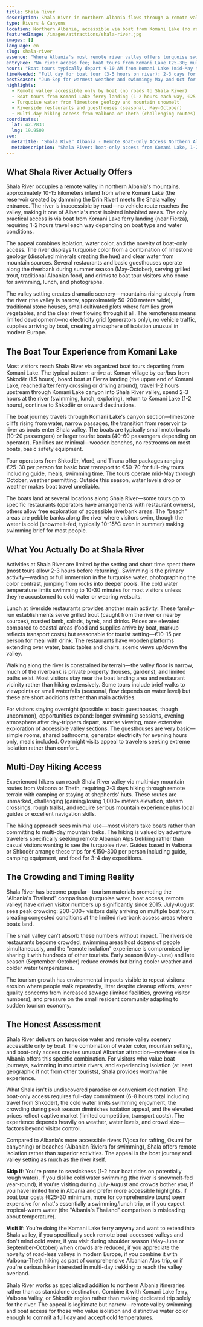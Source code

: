 ```yaml
---
title: Shala River
description: Shala River in northern Albania flows through a remote valley accessible only by boat tour from Komani Lake (1-2 hours, €25-30 per person) or multi-day hiking from Valbona, offering turquoise water swimming, riverside restaurants, and isolated mountain setting with no road access—functioning as popular boat tour destination from May-October.
type: Rivers & Canyons
location: Northern Albania, accessible via boat from Komani Lake (no road access)
featuredImage: /images/attractions/shala-river.jpg
images: []
language: en
slug: shala-river
essence: "Where Albania's most remote river valley offers turquoise swimming holes accessible only by boat, trading convenience for isolation"
entryFee: "No river access fee; boat tours from Komani Lake €25-30; multi-day tours €50-70"
hours: "Boat tours typically depart 9-10 AM from Komani Lake (mid-May through October)"
timeNeeded: "Full day for boat tour (3-5 hours on river); 2-3 days for multi-day hiking tours"
bestSeason: "Jun-Sep for warmest weather and swimming; May and Oct for fewer crowds but cooler water"
highlights:
  - Remote valley accessible only by boat (no roads to Shala River)
  - Boat tours from Komani Lake ferry landing (1-2 hours each way, €25-30)
  - Turquoise water from limestone geology and mountain snowmelt
  - Riverside restaurants and guesthouses (seasonal, May-October)
  - Multi-day hiking access from Valbona or Theth (challenging routes)
coordinates:
  lat: 42.2833
  lng: 19.9500
seo:
  metaTitle: "Shala River Albania - Remote Boat-Only Access Northern Alps Valley"
  metaDescription: "Shala River: boat-only access from Komani Lake, 1-2 hours, €25-30. Turquoise water, swimming, riverside restaurants. May-Oct season. No road access."
---
```


## What Shala River Actually Offers

Shala River occupies a remote valley in northern Albania's mountains, approximately 10-15 kilometers inland from where Komani Lake (the reservoir created by damming the Drin River) meets the Shala valley entrance. The river is inaccessible by road—no vehicle route reaches the valley, making it one of Albania's most isolated inhabited areas. The only practical access is via boat from Komani Lake ferry landing (near Fierza), requiring 1-2 hours travel each way depending on boat type and water conditions.

The appeal combines isolation, water color, and the novelty of boat-only access. The river displays turquoise color from a combination of limestone geology (dissolved minerals creating the hue) and clear water from mountain sources. Several restaurants and basic guesthouses operate along the riverbank during summer season (May-October), serving grilled trout, traditional Albanian food, and drinks to boat tour visitors who come for swimming, lunch, and photographs.

The valley setting creates dramatic scenery—mountains rising steeply from the river (the valley is narrow, approximately 50-200 meters wide), traditional stone houses, small cultivated plots where families grow vegetables, and the clear river flowing through it all. The remoteness means limited development—no electricity grid (generators only), no vehicle traffic, supplies arriving by boat, creating atmosphere of isolation unusual in modern Europe.

## The Boat Tour Experience from Komani Lake

Most visitors reach Shala River via organized boat tours departing from Komani Lake. The typical pattern: arrive at Koman village by car/bus from Shkodër (1.5 hours), board boat at Fierza landing (the upper end of Komani Lake, reached after ferry crossing or driving around), travel 1-2 hours upstream through Komani Lake canyon into Shala River valley, spend 2-3 hours at the river (swimming, lunch, exploring), return to Komani Lake (1-2 hours), continue to Shkodër or onward destinations.

The boat journey travels through Komani Lake's canyon section—limestone cliffs rising from water, narrow passages, the transition from reservoir to river as boats enter Shala valley. The boats are typically small motorboats (10-20 passengers) or larger tourist boats (40-60 passengers depending on operator). Facilities are minimal—wooden benches, no restrooms on most boats, basic safety equipment.

Tour operators from Shkodër, Vlorë, and Tirana offer packages ranging €25-30 per person for basic boat transport to €50-70 for full-day tours including guide, meals, swimming time. The tours operate mid-May through October, weather permitting. Outside this season, water levels drop or weather makes boat travel unreliable.

The boats land at several locations along Shala River—some tours go to specific restaurants (operators have arrangements with restaurant owners), others allow free exploration of accessible riverbank areas. The "beach" areas are pebble banks along the river where visitors swim, though the water is cold (snowmelt-fed, typically 10-15°C even in summer) making swimming brief for most people.

## What You Actually Do at Shala River

Activities at Shala River are limited by the setting and short time spent there (most tours allow 2-3 hours before returning). Swimming is the primary activity—wading or full immersion in the turquoise water, photographing the color contrast, jumping from rocks into deeper pools. The cold water temperature limits swimming to 10-30 minutes for most visitors unless they're accustomed to cold water or wearing wetsuits.

Lunch at riverside restaurants provides another main activity. These family-run establishments serve grilled trout (caught from the river or nearby sources), roasted lamb, salads, byrek, and drinks. Prices are elevated compared to coastal areas (food and supplies arrive by boat, markup reflects transport costs) but reasonable for tourist setting—€10-15 per person for meal with drink. The restaurants have wooden platforms extending over water, basic tables and chairs, scenic views up/down the valley.

Walking along the river is constrained by terrain—the valley floor is narrow, much of the riverbank is private property (houses, gardens), and limited paths exist. Most visitors stay near the boat landing area and restaurant vicinity rather than hiking extensively. Some tours include brief walks to viewpoints or small waterfalls (seasonal, flow depends on water level) but these are short additions rather than main activities.

For visitors staying overnight (possible at basic guesthouses, though uncommon), opportunities expand: longer swimming sessions, evening atmosphere after day-trippers depart, sunrise viewing, more extensive exploration of accessible valley sections. The guesthouses are very basic—simple rooms, shared bathrooms, generator electricity for evening hours only, meals included. Overnight visits appeal to travelers seeking extreme isolation rather than comfort.

## Multi-Day Hiking Access

Experienced hikers can reach Shala River valley via multi-day mountain routes from Valbona or Theth, requiring 2-3 days hiking through remote terrain with camping or staying at shepherds' huts. These routes are unmarked, challenging (gaining/losing 1,000+ meters elevation, stream crossings, rough trails), and require serious mountain experience plus local guides or excellent navigation skills.

The hiking approach sees minimal use—most visitors take boats rather than committing to multi-day mountain treks. The hiking is valued by adventure travelers specifically seeking remote Albanian Alps trekking rather than casual visitors wanting to see the turquoise river. Guides based in Valbona or Shkodër arrange these trips for €150-300 per person including guide, camping equipment, and food for 3-4 day expeditions.

## The Crowding and Timing Reality

Shala River has become popular—tourism materials promoting the "Albania's Thailand" comparison (turquoise water, boat access, remote valley) have driven visitor numbers up significantly since 2015. July-August sees peak crowding: 200-300+ visitors daily arriving on multiple boat tours, creating congested conditions at the limited riverbank access areas where boats land.

The small valley can't absorb these numbers without impact. The riverside restaurants become crowded, swimming areas host dozens of people simultaneously, and the "remote isolation" experience is compromised by sharing it with hundreds of other tourists. Early season (May-June) and late season (September-October) reduce crowds but bring cooler weather and colder water temperatures.

The tourism growth has environmental impacts visible to repeat visitors: erosion where people walk repeatedly, litter despite cleanup efforts, water quality concerns from increased sewage (limited facilities, growing visitor numbers), and pressure on the small resident community adapting to sudden tourism economy.

## The Honest Assessment

Shala River delivers on turquoise water and remote valley scenery accessible only by boat. The combination of water color, mountain setting, and boat-only access creates unusual Albanian attraction—nowhere else in Albania offers this specific combination. For visitors who value boat journeys, swimming in mountain rivers, and experiencing isolation (at least geographic if not from other tourists), Shala provides worthwhile experience.

What Shala isn't is undiscovered paradise or convenient destination. The boat-only access requires full-day commitment (6-8 hours total including travel from Shkodër), the cold water limits swimming enjoyment, the crowding during peak season diminishes isolation appeal, and the elevated prices reflect captive market (limited competition, transport costs). The experience depends heavily on weather, water levels, and crowd size—factors beyond visitor control.

Compared to Albania's more accessible rivers (Vjosa for rafting, Osumi for canyoning) or beaches (Albanian Riviera for swimming), Shala offers remote isolation rather than superior activities. The appeal is the boat journey and valley setting as much as the river itself.

**Skip If**: You're prone to seasickness (1-2 hour boat rides on potentially rough water), if you dislike cold water swimming (the river is snowmelt-fed year-round), if you're visiting during July-August and crowds bother you, if you have limited time in Albania and prefer more accessible highlights, if boat tour costs (€25-30 minimum, more for comprehensive tours) seem expensive for what's essentially a swimming/lunch trip, or if you expect tropical-warm water (the "Albania's Thailand" comparison is misleading about temperature).

**Visit If**: You're doing the Komani Lake ferry anyway and want to extend into Shala valley, if you specifically seek remote boat-accessed valleys and don't mind cold water, if you visit during shoulder season (May-June or September-October) when crowds are reduced, if you appreciate the novelty of road-less valleys in modern Europe, if you combine it with Valbona-Theth hiking as part of comprehensive Albanian Alps trip, or if you're serious hiker interested in multi-day trekking to reach the valley overland.

Shala River works as specialized addition to northern Albania itineraries rather than as standalone destination. Combine it with Komani Lake ferry, Valbona Valley, or Shkodër region rather than making dedicated trip solely for the river. The appeal is legitimate but narrow—remote valley swimming and boat access for those who value isolation and distinctive water color enough to commit a full day and accept cold temperatures.
